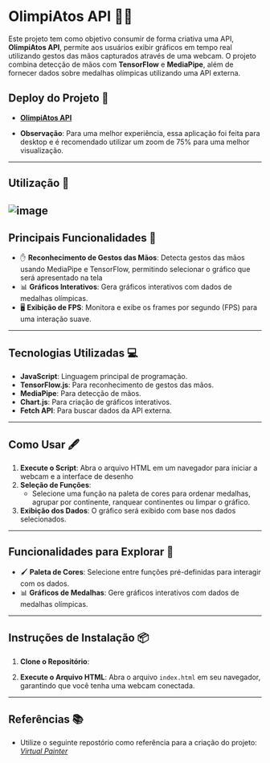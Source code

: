 # OlimpiAtos API 🎨🥇

Este projeto tem como objetivo consumir de forma criativa uma API, **OlimpiAtos API**, permite aos usuários exibir gráficos em tempo real utilizando gestos das mãos capturados através de uma webcam. O projeto combina detecção de mãos com **TensorFlow** e **MediaPipe**, além de fornecer dados sobre medalhas olímpicas utilizando uma API externa.

## Deploy do Projeto 🚀
- **[OlimpiAtos API](https://lksferreira.github.io/olimpiatos-api)**

- **Observação**: Para uma melhor experiência, essa aplicação foi feita para desktop e é recomendado utilizar um zoom de 75% para uma melhor visualização.

---

## Utilização 📸

![image](https://github.com/LKSFerreira/olimpiatos-api/blob/main/exemplificacao_olimpatos-api.gif)
---


## Principais Funcionalidades 🌟
- ✋ **Reconhecimento de Gestos das Mãos**: Detecta gestos das mãos usando MediaPipe e TensorFlow, permitindo selecionar o gráfico que será apresentado na tela
- 📊 **Gráficos Interativos**: Gera gráficos interativos com dados de medalhas olímpicas.
- 🖥️ **Exibição de FPS**: Monitora e exibe os frames por segundo (FPS) para uma interação suave.

---

## Tecnologias Utilizadas 💻
- **JavaScript**: Linguagem principal de programação.
- **TensorFlow.js**: Para reconhecimento de gestos das mãos.
- **MediaPipe**: Para detecção de mãos.
- **Chart.js**: Para criação de gráficos interativos.
- **Fetch API**: Para buscar dados da API externa.

---

## Como Usar 🖋️
1. **Execute o Script**: Abra o arquivo HTML em um navegador para iniciar a webcam e a interface de desenho
2. **Seleção de Funções**:
   - Selecione uma função na paleta de cores para ordenar medalhas, agrupar por continente, ranquear continentes ou limpar o gráfico.
3. **Exibição dos Dados**: O gráfico será exibido com base nos dados selecionados.

---

## Funcionalidades para Explorar 🚀
- 🖌️ **Paleta de Cores**: Selecione entre funções pré-definidas para interagir com os dados.
- 📊 **Gráficos de Medalhas**: Gere gráficos interativos com dados de medalhas olímpicas.

---

## Instruções de Instalação 📦

1. **Clone o Repositório**: 

2. **Execute o Arquivo HTML**:
    Abra o arquivo `index.html` em seu navegador, garantindo que você tenha uma webcam conectada.

---

## Referências 📚
- Utilize o seguinte repostório como referência para a criação do projeto: *[Virtual Painter](https://github.com/Shubham7-1/Virtual-Painter)*